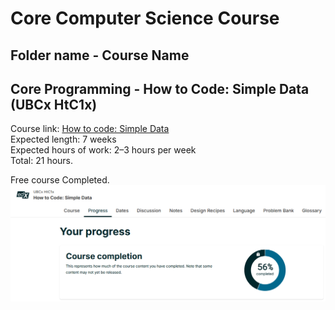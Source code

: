 # Core Computer Science Course

## Folder name - Course Name

## Core Programming - How to Code: Simple Data (UBCx HtC1x) 
Course link:
[How to code: Simple Data](https://www.edx.org/learn/coding/university-of-british-columbia-how-to-code-simple-data?index=product&queryID=e9a4c33fadc225ffa911993e5bf8d506&position=3&linked_from=autocomplete&c=autocomplete)  
Expected length: 7 weeks  
Expected hours of work: 2–3 hours per week  
Total: 21 hours.  

Free course Completed.
![image](./Simple%20Data/Finished%20Course.png)


## 